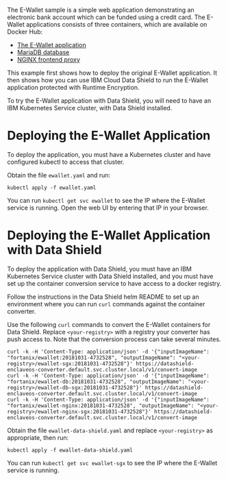 The E-Wallet sample is a simple web application demonstrating an electronic
bank account which can be funded using a credit card. The E-Wallet applications
consists of three containers, which are available on Docker Hub:

 * [The E-Wallet application](https://hub.docker.com/r/fortanix/ewallet/)
 * [MariaDB database](https://hub.docker.com/r/fortanix/ewallet-db/)
 * [NGINX frontend proxy](https://hub.docker.com/r/fortanix/ewallet-nginx/)

This example first shows how to deploy the original E-Wallet application.
It then shows how you can use IBM Cloud Data Shield to run the E-Wallet
application protected with Runtime Encryption.

To try the E-Wallet application with Data Shield, you will need to have
an IBM Kubernetes Service cluster, with Data Shield installed.

# Deploying the E-Wallet Application

To deploy the application, you must have a Kubernetes cluster and have
configured kubectl to access that cluster.

Obtain the file `ewallet.yaml` and run:

    kubectl apply -f ewallet.yaml

You can run `kubectl get svc ewallet` to see the IP where the E-Wallet service
is running. Open the web UI by entering that IP in your browser.

# Deploying the E-Wallet Application with Data Shield

To deploy the application with Data Shield, you must have an IBM Kubernetes
Service cluster with Data Shield installed, and you must have set up the
container conversion service to have access to a docker registry.

Follow the instructions in the Data Shield helm README to set up an environment
where you can run `curl` commands against the container converter.

Use the following `curl` commands to convert the E-Wallet containers for Data
Shield. Replace `<your-registry>` with a registry your converter has push
access to. Note that the conversion process can take several minutes.

    curl -k -H 'Content-Type: application/json' -d '{"inputImageName": "fortanix/ewallet:20181031-4732528", "outputImageName": "<your-registry>/ewallet-sgx:20181031-4732528"}' https://datashield-enclaveos-converter.default.svc.cluster.local/v1/convert-image
    curl -k -H 'Content-Type: application/json' -d '{"inputImageName": "fortanix/ewallet-db:20181031-4732528", "outputImageName": "<your-registry>/ewallet-db-sgx:20181031-4732528"}' https://datashield-enclaveos-converter.default.svc.cluster.local/v1/convert-image
    curl -k -H 'Content-Type: application/json' -d '{"inputImageName": "fortanix/ewallet-nginx:20181031-4732528", "outputImageName": "<your-registry>/ewallet-nginx-sgx:20181031-4732528"}' https://datashield-enclaveos-converter.default.svc.cluster.local/v1/convert-image

Obtain the file `ewallet-data-shield.yaml` and replace `<your-registry>` as
appropriate, then run:

    kubectl apply -f ewallet-data-shield.yaml

You can run `kubectl get svc ewallet-sgx` to see the IP where the E-Wallet
service is running.
